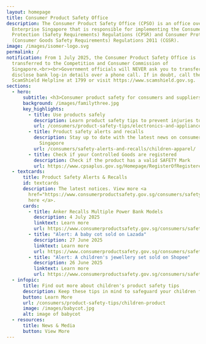 ```yaml
---
layout: homepage
title: Consumer Product Safety Office
description: The Consumer Product Safety Office (CPSO) is an office overseen by
  Enterprise Singapore that is responsible for implementing the Consumer
  Protection (Safety Requirements) Regulations (CPSR) and Consumer Protection
  (Consumer Goods Safety Requirements) Regulations 2011 (CGSR).
image: /images/isomer-logo.svg
permalink: /
notification: From 1 July 2025, the Consumer Product Safety Office is
  transferred to the Competition and Consumer Commission of
  Singapore.<br><br>Government officials will NEVER ask you to transfer money or
  disclose bank log-in details over a phone call. If in doubt, call the 24/7
  ScamShield Helpline at 1799 or visit https://www.scamshield.gov.sg.
sections:
  - hero:
      subtitle: <h3>Consumer product safety for consumers and suppliers</h3><h3></h3>
      background: /images/familythree.jpg
      key_highlights:
        - title: Use products safely
          description: Learn product safety tips to prevent injuries to you and your family
          url: /consumers/product-safety-tips/electronics-and-appliances
        - title: Product safety alerts and recalls
          description: Stay up to date with the latest news on consumer product safety in
            Singapore
          url: /consumers/safety-alerts-and-recalls/children-apparel/
        - title: Check if your Controlled Goods are registered
          description: Check if the product has a valid SAFETY Mark
          url: https://www.cpsaplus.gov.sg/Homepage/RegisterOfRegisteredControlledGoods
  - textcards:
      title: Product Safety Alerts & Recalls
      id: textcards
      description: The latest notices. View more <a
        href="https://www.consumerproductsafety.gov.sg/consumers/safety-alerts-and-recalls/children-apparel">
        here </a>.
      cards:
        - title: Anker Recalls Multiple Power Bank Models
          description: 4 July 2025
          linktext: Learn more
          url: https://www.consumerproductsafety.gov.sg/consumers/safety-alerts-and-recalls/power-banks/
        - title: "Alert: A baby cot sold on Lazada"
          description: 27 June 2025
          linktext: Learn more
          url: https://www.consumerproductsafety.gov.sg/consumers/safety-alerts-and-recalls/children-products/
        - title: "Alert: A children's jewellery set sold on Shopee"
          description: 26 June 2025
          linktext: Learn more
          url: https://www.consumerproductsafety.gov.sg/consumers/safety-alerts-and-recalls/others/
  - infopic:
      title: Find out more about children's product safety tips
      description: Keep these tips in mind to safeguard your children from injuries.
      button: Learn More
      url: /consumers/product-safety-tips/children-product
      image: /images/babycot.jpg
      alt: image of babycot
  - resources:
      title: News & Media
      button: View More
---
```

